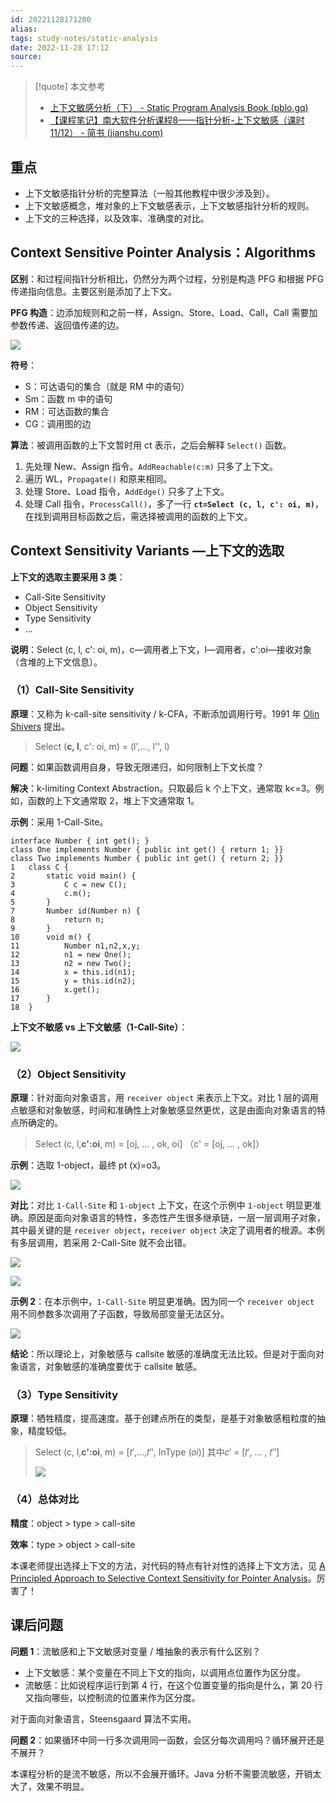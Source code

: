 ```yaml
---
id: 20221128171200
alias:
tags: study-notes/static-analysis
date: 2022-11-28 17:12
source: 
---
```


> [!quote] 本文参考
> - [上下文敏感分析（下） - Static Program Analysis Book (pblo.gq)](https://spa-book.pblo.gq/ch3/context-sensitivity/03-05-cs2)
> - [【课程笔记】南大软件分析课程8——指针分析-上下文敏感（课时11/12） - 简书 (jianshu.com)](https://www.jianshu.com/p/5ab79839f686)

## 重点
*   上下文敏感指针分析的完整算法（一般其他教程中很少涉及到）。
*   上下文敏感概念，堆对象的上下文敏感表示，上下文敏感指针分析的规则。
*   上下文的三种选择，以及效率、准确度的对比。

## Context Sensitive Pointer Analysis：Algorithms

**区别**：和过程间指针分析相比，仍然分为两个过程，分别是构造 PFG 和根据 PFG 传递指向信息。主要区别是添加了上下文。

**PFG 构造**：边添加规则和之前一样，Assign、Store、Load、Call，Call 需要加参数传递、返回值传递的边。  

![](https://cdn.hcplantern.cn/img/2023/02/18/20230218-182657.png-default)

**符号**：
*   S：可达语句的集合（就是 RM 中的语句）
*   Sm：函数 m 中的语句
*   RM：可达函数的集合
*   CG：调用图的边

**算法**：被调用函数的上下文暂时用 ct 表示，之后会解释 `Select()` 函数。

1.  先处理 New、Assign 指令。`AddReachable(c:m)` 只多了上下文。
2.  遍历 WL，`Propagate()` 和原来相同。
3.  处理 Store、Load 指令，`AddEdge()` 只多了上下文。
4.  处理 Call 指令，`ProcessCall()`，多了一行 **`ct=Select (c, l, c': oi, m)`**，在找到调用目标函数之后，需选择被调用的函数的上下文。

## Context Sensitivity Variants —上下文的选取

**上下文的选取主要采用 3 类**：

*   Call-Site Sensitivity
*   Object Sensitivity
*   Type Sensitivity
*   ...

**说明**：Select (c, l, c': oi, m)，c—调用者上下文，l—调用者，c':oi—接收对象（含堆的上下文信息）。

### （1）Call-Site Sensitivity

**原理**：又称为 k-call-site sensitivity / k-CFA，不断添加调用行号。1991 年 [Olin Shivers](https://links.jianshu.com/go?to=http%3A%2F%2Fwww.ccs.neu.edu%2Fhome%2Fshivers%2Fpapers%2Fdiss.pdf) 提出。

> Select (**c, l**, c': oi, m) = (l',..., l'', l)

**问题**：如果函数调用自身，导致无限递归，如何限制上下文长度？

**解决**：k-limiting Context Abstraction。只取最后 k 个上下文，通常取 k<=3。例如，函数的上下文通常取 2，堆上下文通常取 1。

**示例**：采用 1-Call-Site。

```
interface Number { int get(); }
class One implements Number { public int get() { return 1; }}
class Two implements Number { public int get() { return 2; }}
1   class C {
2       static void main() {
3           C c = new C();
4           c.m();
5       }
7       Number id(Number n) {
8           return n;
9       }
10      void m() {
11          Number n1,n2,x,y;
12          n1 = new One();
13          n2 = new Two();
14          x = this.id(n1);
15          y = this.id(n2);
16          x.get();
17      }
18  }
```

**上下文不敏感 vs 上下文敏感（1-Call-Site）**：  

![](https://cdn.hcplantern.cn/img/2023/02/18/20230218-182705.png-default)

### （2）Object Sensitivity

**原理**：针对面向对象语言，用 `receiver object` 来表示上下文。对比 1 层的调用点敏感和对象敏感，时间和准确性上对象敏感显然更优，这是由面向对象语言的特点所确定的。

> Select (c, l,**c':oi**, m) = [oj, ... , ok, oi] （c' = [oj, ... , ok]）

**示例**：选取 1-object，最终 pt (x)=o3。  

![](https://cdn.hcplantern.cn/img/2023/02/18/20230218-182712.png-default) 

**对比**：对比 `1-Call-Site` 和 `1-object` 上下文，在这个示例中 `1-object` 明显更准确。原因是面向对象语言的特性，多态性产生很多继承链，一层一层调用子对象，其中最关键的是 `receiver object`，`receiver object` 决定了调用者的根源。本例有多层调用，若采用 2-Call-Site 就不会出错。  

![](https://cdn.hcplantern.cn/img/2023/02/18/20230218-182714.png-default) 

![](https://cdn.hcplantern.cn/img/2023/02/18/20230218-182717.png-default) 

**示例 2**：在本示例中，`1-Call-Site` 明显更准确。因为同一个 `receiver object` 用不同参数多次调用了子函数，导致局部变量无法区分。  

![](https://cdn.hcplantern.cn/img/2023/02/18/20230218-182719.png-default) 

**结论**：所以理论上，对象敏感与 callsite 敏感的准确度无法比较。但是对于面向对象语言，对象敏感的准确度要优于 callsite 敏感。

### （3）Type Sensitivity

**原理**：牺牲精度，提高速度。基于创建点所在的类型，是基于对象敏感粗粒度的抽象，精度较低。

> Select (c, l,**c':oi**, m) = [𝑡′,...,𝑡′′, InType (𝑜𝑖)] 其中𝑐′ = [𝑡′, ... , 𝑡′′]  
> 
> ![](http://upload-images.jianshu.io/upload_images/6349402-54ebab0e07bfc51a.png) 

### （4）总体对比

**精度**：object > type > call-site

**效率**：type > object > call-site

本课老师提出选择上下文的方法，对代码的特点有针对性的选择上下文方法，见 [A Principled Approach to Selective Context Sensitivity for Pointer Analysis](https://links.jianshu.com/go?to=https%3A%2F%2Fcs.au.dk%2F%7Eamoeller%2Fpapers%2Fzipper%2F)。厉害了！

## 课后问题

**问题 1**：流敏感和上下文敏感对变量 / 堆抽象的表示有什么区别？

*   上下文敏感：某个变量在不同上下文的指向，以调用点位置作为区分度。
*   流敏感：比如说程序运行到第 4 行，在这个位置变量的指向是什么，第 20 行又指向哪些，以控制流的位置来作为区分度。

对于面向对象语言，Steensgaard 算法不实用。

**问题 2**：如果循环中同一行多次调用同一函数，会区分每次调用吗？循环展开还是不展开？

本课程分析的是流不敏感，所以不会展开循环。Java 分析不需要流敏感，开销太大了，效果不明显。
